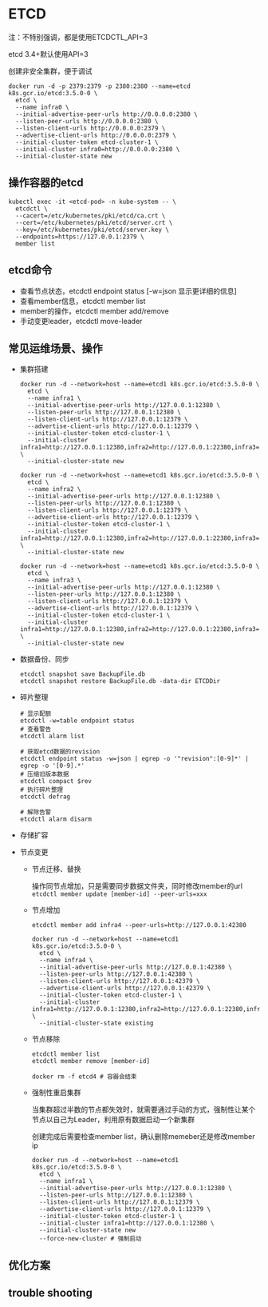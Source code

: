 # ETCD

注：不特别强调，都是使用ETCDCTL_API=3

etcd 3.4+默认使用API=3



创建非安全集群，便于调试

```shell
docker run -d -p 2379:2379 -p 2380:2380 --name=etcd k8s.gcr.io/etcd:3.5.0-0 \
  etcd \
  --name infra0 \
  --initial-advertise-peer-urls http://0.0.0.0:2380 \
  --listen-peer-urls http://0.0.0.0:2380 \
  --listen-client-urls http://0.0.0.0:2379 \
  --advertise-client-urls http://0.0.0.0:2379 \
  --initial-cluster-token etcd-cluster-1 \
  --initial-cluster infra0=http://0.0.0.0:2380 \
  --initial-cluster-state new
```



## 操作容器的etcd

```shell
kubectl exec -it <etcd-pod> -n kube-system -- \
  etcdctl \
  --cacert=/etc/kubernetes/pki/etcd/ca.crt \
  --cert=/etc/kubernetes/pki/etcd/server.crt \
  --key=/etc/kubernetes/pki/etcd/server.key \
  --endpoints=https://127.0.0.1:2379 \
  member list
```



## etcd命令

- 查看节点状态，etcdctl endpoint status [-w=json 显示更详细的信息]
- 查看member信息，etcdctl member list
- member的操作，etcdctl member add/remove
- 手动变更leader，etcdctl move-leader



## 常见运维场景、操作

- 集群搭建

  ```shell
  docker run -d --network=host --name=etcd1 k8s.gcr.io/etcd:3.5.0-0 \
    etcd \
    --name infra1 \
    --initial-advertise-peer-urls http://127.0.0.1:12380 \
    --listen-peer-urls http://127.0.0.1:12380 \
    --listen-client-urls http://127.0.0.1:12379 \
    --advertise-client-urls http://127.0.0.1:12379 \
    --initial-cluster-token etcd-cluster-1 \
    --initial-cluster infra1=http://127.0.0.1:12380,infra2=http://127.0.0.1:22380,infra3=http://127.0.0.1:32380 \
    --initial-cluster-state new
  
  docker run -d --network=host --name=etcd1 k8s.gcr.io/etcd:3.5.0-0 \
    etcd \
    --name infra2 \
    --initial-advertise-peer-urls http://127.0.0.1:12380 \
    --listen-peer-urls http://127.0.0.1:12380 \
    --listen-client-urls http://127.0.0.1:12379 \
    --advertise-client-urls http://127.0.0.1:12379 \
    --initial-cluster-token etcd-cluster-1 \
    --initial-cluster infra1=http://127.0.0.1:12380,infra2=http://127.0.0.1:22380,infra3=http://127.0.0.1:32380 \
    --initial-cluster-state new
  
  docker run -d --network=host --name=etcd1 k8s.gcr.io/etcd:3.5.0-0 \
    etcd \
    --name infra3 \
    --initial-advertise-peer-urls http://127.0.0.1:12380 \
    --listen-peer-urls http://127.0.0.1:12380 \
    --listen-client-urls http://127.0.0.1:12379 \
    --advertise-client-urls http://127.0.0.1:12379 \
    --initial-cluster-token etcd-cluster-1 \
    --initial-cluster infra1=http://127.0.0.1:12380,infra2=http://127.0.0.1:22380,infra3=http://127.0.0.1:32380 \
    --initial-cluster-state new
  ```

- 数据备份、同步

  ```shell
  etcdctl snapshot save BackupFile.db
  etcdctl snapshot restore BackupFile.db -data-dir ETCDDir
  ```

- 碎片整理

  ```shell
  # 显示配额
  etcdctl -w=table endpoint status
  # 查看警告
  etcdctl alarm list
  
  # 获取etcd数据的revision
  etcdctl endpoint status -w=json | egrep -o '"revision":[0-9]*' | egrep -o '[0-9].*'
  # 压缩旧版本数据
  etcdctl compact $rev
  # 执行碎片整理
  etcdctl defrag
  
  # 解除告警
  etcdctl alarm disarm
  ```

- 存储扩容

- 节点变更

  - 节点迁移、替换

    操作同节点增加，只是需要同步数据文件夹，同时修改member的url `etcdctl member update [member-id] --peer-urls=xxx`

  - 节点增加

    ```shell
    etcdctl member add infra4 --peer-urls=http://127.0.0.1:42380
    
    docker run -d --network=host --name=etcd1 k8s.gcr.io/etcd:3.5.0-0 \
      etcd \
      --name infra4 \
      --initial-advertise-peer-urls http://127.0.0.1:42380 \
      --listen-peer-urls http://127.0.0.1:42380 \
      --listen-client-urls http://127.0.0.1:42379 \
      --advertise-client-urls http://127.0.0.1:42379 \
      --initial-cluster-token etcd-cluster-1 \
      --initial-cluster infra1=http://127.0.0.1:12380,infra2=http://127.0.0.1:22380,infra3=http://127.0.0.1:32380,infra4=http://127.0.0.1:42380 \
      --initial-cluster-state existing
    ```

  - 节点移除

    ```shell
    etcdctl member list
    etcdctl member remove [member-id]
    
    docker rm -f etcd4 # 容器会结束
    ```

  - 强制性重启集群

    当集群超过半数的节点都失效时，就需要通过手动的方式，强制性让某个节点以自己为Leader，利用原有数据启动一个新集群

    创建完成后需要检查member list，确认删除memeber还是修改member ip

    ```shell
    docker run -d --network=host --name=etcd1 k8s.gcr.io/etcd:3.5.0-0 \
      etcd \
      --name infra1 \
      --initial-advertise-peer-urls http://127.0.0.1:12380 \
      --listen-peer-urls http://127.0.0.1:12380 \
      --listen-client-urls http://127.0.0.1:12379 \
      --advertise-client-urls http://127.0.0.1:12379 \
      --initial-cluster-token etcd-cluster-1 \
      --initial-cluster infra1=http://127.0.0.1:12380 \
      --initial-cluster-state new
      --force-new-cluster # 强制启动
    ```



## 优化方案



## trouble shooting